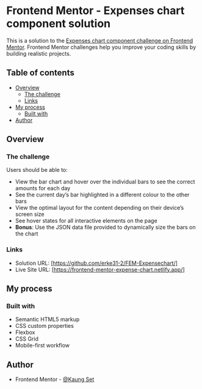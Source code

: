 # Frontend Mentor - Expenses chart component solution

This is a solution to the [Expenses chart component challenge on Frontend Mentor](https://www.frontendmentor.io/challenges/expenses-chart-component-e7yJBUdjwt). Frontend Mentor challenges help you improve your coding skills by building realistic projects. 

## Table of contents

- [Overview](#overview)
  - [The challenge](#the-challenge)
  - [Links](#links)
- [My process](#my-process)
  - [Built with](#built-with)
- [Author](#author)




## Overview

### The challenge

Users should be able to:

- View the bar chart and hover over the individual bars to see the correct amounts for each day
- See the current day’s bar highlighted in a different colour to the other bars
- View the optimal layout for the content depending on their device’s screen size
- See hover states for all interactive elements on the page
- **Bonus**: Use the JSON data file provided to dynamically size the bars on the chart


### Links

- Solution URL: [https://github.com/erke31-2/FEM-Expensechart/]
- Live Site URL: [https://frontend-mentor-expense-chart.netlify.app/]

## My process

### Built with

- Semantic HTML5 markup
- CSS custom properties
- Flexbox
- CSS Grid
- Mobile-first workflow



## Author

- Frontend Mentor - [@Kaung Set](https://www.frontendmentor.io/profile/erke31-2)


